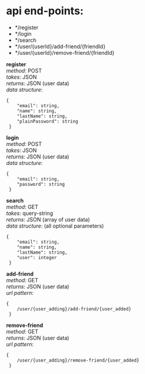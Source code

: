 # api end-points:
* \*/register
* \*/login
* \*/search
* \*/user/{userId}/add-friend/{friendId}
* \*/user/{userId}/remove-friend/{friendId}


**register**  
_method_: POST  
_takes_: JSON  
_returns_: JSON (user data)  
_data structure_:  
```
{
    "email": string,
    "name": string,
    "lastName": string,
    "plainPassword": string  
 }
```  
**login**  
_method_: POST  
_takes_: JSON  
_returns_: JSON (user data)  
_data structure_:  
```
{
    "email": string,
    "password": string  
 }
```  
**search**  
_method_: GET  
_takes_: query-string  
_returns_: JSON (array of user data)  
_data structure_: (all optional parameters) 
```
{
    "email": string,
    "name": string,
    "lastName": string,
    "user": integer  
 }
```  
**add-friend**  
_method_: GET    
_returns_: JSON (user data)  
_url pattern_:  
```
{
    /user/{user_adding}/add-friend/{user_added}  
 }
```
 

**remove-friend**  
_method_: GET    
_returns_: JSON (user data)  
_url pattern_:  
      
```
{
    /user/{user_adding}/remove-friend/{user_added}  
 }
```
     
